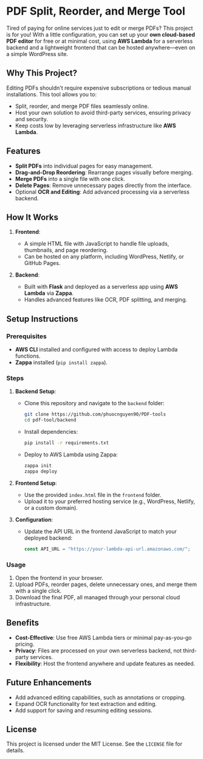 # PDF Split, Reorder, and Merge Tool

Tired of paying for online services just to edit or merge PDFs? This project is for you! With a little configuration, you can set up your **own cloud-based PDF editor** for free or at minimal cost, using **AWS Lambda** for a serverless backend and a lightweight frontend that can be hosted anywhere—even on a simple WordPress site.

## Why This Project?
Editing PDFs shouldn't require expensive subscriptions or tedious manual installations. This tool allows you to:
- Split, reorder, and merge PDF files seamlessly online.
- Host your own solution to avoid third-party services, ensuring privacy and security.
- Keep costs low by leveraging serverless infrastructure like **AWS Lambda**.

## Features
- **Split PDFs** into individual pages for easy management.
- **Drag-and-Drop Reordering**: Rearrange pages visually before merging.
- **Merge PDFs** into a single file with one click.
- **Delete Pages**: Remove unnecessary pages directly from the interface.
- Optional **OCR and Editing**: Add advanced processing via a serverless backend.

## How It Works
1. **Frontend**:
   - A simple HTML file with JavaScript to handle file uploads, thumbnails, and page reordering.
   - Can be hosted on any platform, including WordPress, Netlify, or GitHub Pages.

2. **Backend**:
   - Built with **Flask** and deployed as a serverless app using **AWS Lambda** via **Zappa**.
   - Handles advanced features like OCR, PDF splitting, and merging.

## Setup Instructions
### Prerequisites
- **AWS CLI** installed and configured with access to deploy Lambda functions.
- **Zappa** installed (`pip install zappa`).

### Steps
1. **Backend Setup**:
   - Clone this repository and navigate to the `backend` folder:
     ```bash
     git clone https://github.com/phuocnguyen90/PDF-tools
     cd pdf-tool/backend
     ```
   - Install dependencies:
     ```bash
     pip install -r requirements.txt
     ```
   - Deploy to AWS Lambda using Zappa:
     ```bash
     zappa init
     zappa deploy
     ```

2. **Frontend Setup**:
   - Use the provided `index.html` file in the `frontend` folder.
   - Upload it to your preferred hosting service (e.g., WordPress, Netlify, or a custom domain).

3. **Configuration**:
   - Update the API URL in the frontend JavaScript to match your deployed backend:
     ```javascript
     const API_URL = "https://your-lambda-api-url.amazonaws.com/";
     ```

### Usage
1. Open the frontend in your browser.
2. Upload PDFs, reorder pages, delete unnecessary ones, and merge them with a single click.
3. Download the final PDF, all managed through your personal cloud infrastructure.

## Benefits
- **Cost-Effective**: Use free AWS Lambda tiers or minimal pay-as-you-go pricing.
- **Privacy**: Files are processed on your own serverless backend, not third-party services.
- **Flexibility**: Host the frontend anywhere and update features as needed.

## Future Enhancements
- Add advanced editing capabilities, such as annotations or cropping.
- Expand OCR functionality for text extraction and editing.
- Add support for saving and resuming editing sessions.

## License
This project is licensed under the MIT License. See the `LICENSE` file for details. 

